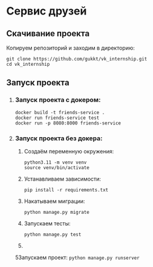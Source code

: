 # Сервис друзей

## Скачивание проекта
Копируем репозиторий и заходим в директорию:

```
git clone https://github.com/gukkt/vk_internship.git
cd vk_internship
```

## Запуск проекта
1. ### Запуск проекта с докером:
    ```
    docker build -t friends-service .
    docker run friends-service test
    docker run -p 8080:8000 friends-service
    ```

2. ### Запуск проекта без докера:
   1. Создаём переменную окружения:
       ```
       python3.11 -m venv venv
       source venv/bin/activate
       ```
   2. Устанавливаем зависимости:
       ```
       pip install -r requirements.txt
       ```
   3. Накатываем миграции:
       ```
       python manage.py migrate
       ```
   4. Запускаем тесты:
       ```
       python manage.py test
       ```
   5. 
   5Запускаем проект:
       ```
       python manage.py runserver
       ```
